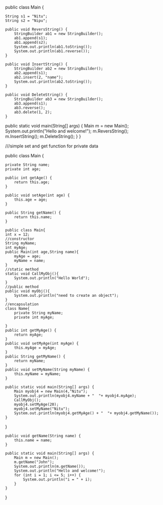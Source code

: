 public class Main {

    String s1 = "Nitu";
    String s2 = "Nipu";

    public void ReversString() {
        StringBuilder ab1 = new StringBuilder();
        ab1.append(s1);
        ab1.append(s2);
        System.out.println(ab1.toString());
        System.out.println(ab1.reverse());
    }

    public void InsertString() {
        StringBuilder ab2 = new StringBuilder();
        ab2.append(s1);
        ab2.insert(2, "name");
        System.out.println(ab2.toString());
    }

    public void DeleteString() {
        StringBuilder ab3 = new StringBuilder();
        ab3.append(s1);
        ab3.reverse();
        ab3.delete(1, 2);
    }



public static void main(String[] args) {
    Main m = new Main();
    System.out.println("Hello and welcome!");
    m.ReversString();
    m.InsertString();
    m.DeleteString();
}
}



///simple set and get function for private data

public class Main {

    private String name;
    private int age;

    public int getAge() {
        return this.age;
    }

    public void setAge(int age) {
        this.age = age;
    }

    public String getName() {
        return this.name;
    }

    public class Main{
    int x = 12;
    //constructor
    String myName;
    int myAge;
    public Main(int age,String name){
        myAge = age;
        myName = name;
    }
    //static method
    static void CallMyObj(){
        System.out.println("Hello World");
    }
    //public method
    public void myObj(){
        System.out.println("need to create an object");
    }
    //encapsulation
    class Name{
        private String myName;
        private int myAge;

    }
    public int getMyAge() {
        return myAge;
    }
    public void setMyAge(int myAge) {
        this.myAge = myAge;
    }
    public String getMyName() {
        return myName;
    }
    public void setMyName(String myName) {
        this.myName = myName;
    }

    public static void main(String[] args) {
        Main myobj4 = new Main(4,"Nitu");
        System.out.println(myobj4.myName + "  "+ myobj4.myAge);
        CallMyObj();
        myobj4.setMyAge(20);
        myobj4.setMyName("Nitu");
        System.out.println(myobj4.getMyAge() + "  "+ myobj4.getMyName());
    }
}



    public void getName(String name) {
        this.name = name;
    }

    public static void main(String[] args) {
        Main m = new Main();
        m.getName("John");
        System.out.println(m.getName());
        System.out.println("Hello and welcome!");
        for (int i = 1; i <= 5; i++) {
            System.out.println("i = " + i);
        }
    }
}
